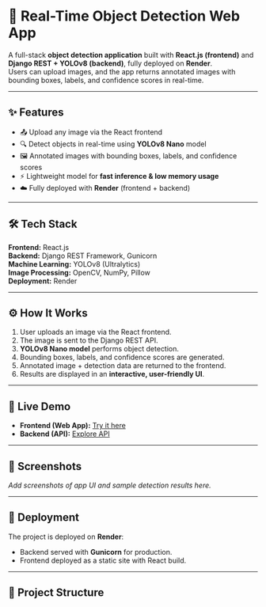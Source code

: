 # 🚀 Real-Time Object Detection Web App

A full-stack **object detection application** built with **React.js (frontend)** and **Django REST + YOLOv8 (backend)**, fully deployed on **Render**.  
Users can upload images, and the app returns annotated images with bounding boxes, labels, and confidence scores in real-time.  

---

## ✨ Features
- 📤 Upload any image via the React frontend  
- 🔍 Detect objects in real-time using **YOLOv8 Nano** model  
- 🖼️ Annotated images with bounding boxes, labels, and confidence scores  
- ⚡ Lightweight model for **fast inference & low memory usage**  
- ☁️ Fully deployed with **Render** (frontend + backend)  

---

## 🛠️ Tech Stack
**Frontend:** React.js  
**Backend:** Django REST Framework, Gunicorn  
**Machine Learning:** YOLOv8 (Ultralytics)  
**Image Processing:** OpenCV, NumPy, Pillow  
**Deployment:** Render  

---

## ⚙️ How It Works
1. User uploads an image via the React frontend.  
2. The image is sent to the Django REST API.  
3. **YOLOv8 Nano model** performs object detection.  
4. Bounding boxes, labels, and confidence scores are generated.  
5. Annotated image + detection data are returned to the frontend.  
6. Results are displayed in an **interactive, user-friendly UI**.  

---

## 🔗 Live Demo
- **Frontend (Web App):** [Try it here](https://lnkd.in/evxH2bRx)  
- **Backend (API):** [Explore API](https://lnkd.in/esDwK-bQ)  

---

## 📸 Screenshots
_Add screenshots of app UI and sample detection results here._  

---

## 🚀 Deployment
The project is deployed on **Render**:  
- Backend served with **Gunicorn** for production.  
- Frontend deployed as a static site with React build.  

---

## 📂 Project Structure
